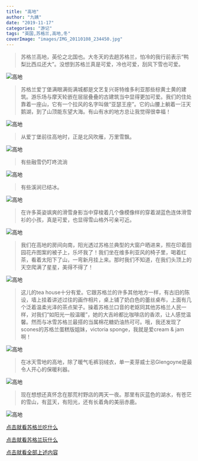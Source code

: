 ```yaml
---
title: "高地"
author: "九姨"
date: "2019-11-17"
categories: "游记"
tags: "英国,苏格兰,高地,冬"
coverImage: "images/IMG_20110108_234450.jpg"
---
```


> 苏格兰高地，英伦之北国也。大冬天的去趟苏格兰，怕冷的我行前表示“鸭梨比西瓜还大”。没想到苏格兰真是可爱，冷也可爱，刮风下雪也可爱。

![高地](images/glasgow.jpg)

> 苏格兰爱丁堡满眼满街满城都是文艺复兴哥特维多利亚那些棕黄土黄的建筑。游乐场与摩天轮嵌在层层叠叠的古建筑当中显得更加可爱。我们的住处靠着一座山，它有一个拉风的名字叫做“亚瑟王座”。它的山腰上躺着一汪天鹅湖，到了山顶能东望大海。有山有水的地方总让我觉得很幸福！

![高地](images/IMG_20110104_143925.jpg)

> 从爱丁堡前往高地时，正是北风吹雁，万里雪飘。

![高地](images/IMG_20110108_151058.jpg)

> 有些融雪仍叮咚流淌

![高地](images/IMG_20110108_234429.jpg)

> 有些溪涧已结冰。 

![高地](images/IMG_20110108_234657.jpg)

> 在许多英姿飒爽的滑雪身影当中穿梭着几个像模像样的穿着湖蓝色连体滑雪衫的小孩，真是可爱，也显得雪山格外可亲可近。

![高地](images/IMG_20110108_234645.jpg)

> 我们在高地的房间向南，阳光透过苏格兰典型的大窗户晒进来，照在印着田园花卉图案的被子上，乐坏我了！我们坐在维多利亚风的椅子里，喝着红茶，看着太阳下了山，一弯新月挂上来。那时我们不知道，在我们头顶上的天空爬满了星星，美得不得了！

![高地](images/IMG_20110108_234518.jpg)

> 这儿的tea house十分有爱。它跟苏格兰的许多其他地方一样，有古旧的陈设，墙上挂着讲述过往的画作相片，桌上铺了奶白色的蕾丝桌布，上面有几个泛着温柔光泽的茶点架子。操着苏格兰口音的老妪同其他苏格兰人民一样，对我们“如阳光一般温暖”，她的大吉岭都比咖啡店的香浓，让人感觉温馨。然而与冰雪苏格兰最搭的当属棉花糖奶油热可可。哦，我还发现了scones的苏格兰蛋糕版姐妹，victoria sponge，我就是爱cream & jam啊！

![高地](images/649893583.jpg)

> 在冰天雪地的高地，除了暖气毛裤羽绒衣，单一麦芽威士忌Glengoyne是最令人开心的保暖利器。

![高地](images/IMG_20110108_234145.jpg)

> 现在想想还真怀念在那荒村野店的两天一夜。那里有灰蓝色的湖水，有苍茫的雪山，有蓝天，有阳光，还有长着角的美丽赤鹿。

![高地](images/IMG_20110108_234450.jpg)

[点击就看苏格兰吃什么](/posts/categories/%E7%BE%8E%E9%A3%9F?pagetype=uk-food&tags=英国,苏格兰&extags=)

[点击就看苏格兰玩什么](/posts/categories/攻略?pagetype=uk-play&tags=英国,苏格兰&extags=)

[点击就看全部上述内容](/posts?tags=苏格兰)